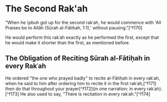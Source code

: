 
# The Second Rak'ah

"When he \pbuh got up for the second rakʿah, he would commence with 'All Praises be to Allāh (Sūrah al-Fātiḥah, 1:1),' without pausing."[^f170]

He would perform this rakʿah exactly as he performed the first, except that he would make it shorter than the first, as mentioned before.

## The Obligation of Reciting Sūrah al-Fātiḥah in every Rakʿah

He ordered "the one who prayed badly" to recite al-Fātiḥah in every rakʿah, when he said to him after ordering him to recite it in the first rakʿah,[^f171] then do that throughout your prayer[^f172](in one narration: in every rakʿah).[^f173] He also used to say, "There is recitation in every rakʿah."[^f174]

